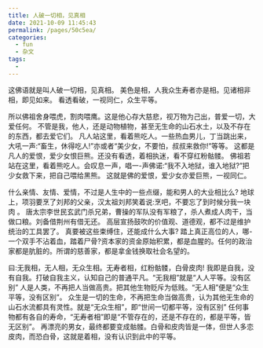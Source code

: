 ```yaml
---
title: 人破一切相，见真相
date: 2021-10-09 11:45:43
permalink: /pages/50c5ea/
categories:
  - fun
  - 杂文
tags:
  - 
---
```

这佛语就是叫人破一切相，见真相。
 美色是相，人我众生寿者亦是相。见诸相非相，即见如来。
 看透看破，一视同仁，众生平等。

所以佛祖舍身喂虎，割肉喂鹰。这是他心存大慈悲，视万物为己出，普爱一切，大爱任何。
 不管是我，他人，还是动物植物，甚至无生命的山石水土，以及不存在的东西，都去爱它们。
 凡人站这里，看着熊吃人。一些热血男儿，丁当跳出来，大吼一声:“畜生，休得吃人!”亦或者“美少女，不要怕，叔叔来救你!”等等。
 这都是凡人的爱恨，爱少女恨巨熊。还没有看透，着相执迷，看不穿红粉骷髅。
 佛祖若站在这里，看着熊吃人。会叹息一声，唱一-声佛诺:“我不入地狱，谁入地狱?”把少女救下来，把自己喂给黑熊。
 这就是佛的爱恨，爱少女亦爱巨熊，一视同仁。

 什么亲情、友情、爱情，不过是人生中的一些点缀，能和男人的大业相比么?
 地球上，项羽要烹了刘邦的父亲，汉太祖刘邦笑着说:烹吧，不要忘了到时候分我一块肉 。
 唐太宗李世民玄武门杀兄弟，曹操的军队没有军粮了，杀人煮成人肉干，当做口粮。刘备借荆州有借无还。
 高层宣扬鼓吹的价值观、道德观，都不过是维护统治的工具罢了。
 真要被这些束缚住，还能成什么大事?
 踏上真正高位的人，哪-一个双手不沾着血，踏着尸骨?资本家的资金原始积累，都是血腥的。任何的政治家都是肮脏的。所谓的慈善家，都是拿金钱换取社会名望的。

 曰:无我相，无人相，无众生相。无寿者相，红粉骷髅，白骨皮肉!
 我即是自我，没有自我。打破自我主义，认知自己的普通平凡。“无我相”就是“人人平等。没有区别”
 人是人类，不再把人当做高贵。把其他生物贬斥为低贱。“无人相”便是“众生平等，没有区别”。
 众生是一切的生命，不再把生命当做高贵，认为其他无生命的山石水流都具有灵性。就是“无众生相”，即“世间一切都平等，没有区别”
 任何事物都有各自的寿命，“无寿者相”即是“不管存在的，还是不存在的，都是平等，皆无区别”。
 再漂亮的男女，最终都要变成骷髅。白骨和皮肉皆是一体，但世人多恋皮肉，而恐白骨，这就是着相，没有认识到此中的平等。